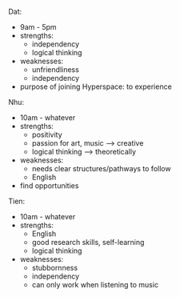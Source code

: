 Dat:
- 9am - 5pm
- strengths:
	+ independency
	+ logical thinking
- weaknesses:
	+ unfriendliness
	+ independency
- purpose of joining Hyperspace: to experience

Nhu:
- 10am - whatever
- strengths:
	+ positivity
	+ passion for art, music --> creative
	+ logical thinking --> theoretically
- weaknesses:
	+ needs clear structures/pathways to follow
	+ English
- find opportunities

Tien:
- 10am - whatever
- strengths:
	+ English
	+ good research skills, self-learning
	+ logical thinking
- weaknesses:
	+ stubbornness
	+ independency
	+ can only work when listening to music

